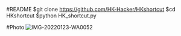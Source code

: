 #README
$git clone https://github.com/HK-Hacker/HKshortcut
$cd HKshortcut
$python HK_shortcut.py

#Photo
![IMG-20220123-WA0052](https://user-images.githubusercontent.com/57058476/150697758-dcd1e065-2a63-45e1-a45b-881b3c0461e3.jpg)



